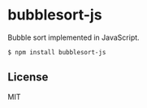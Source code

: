 bubblesort-js
============

Bubble sort implemented in JavaScript.

```
$ npm install bubblesort-js
```

## License
MIT
